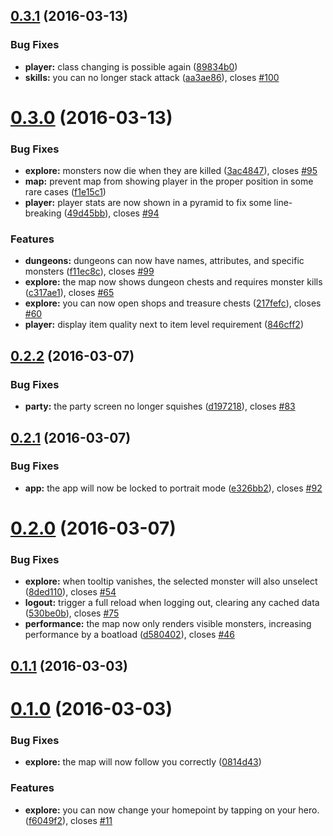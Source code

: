 <a name="0.3.1"></a>
## [0.3.1](https://github.com/reactive-retro/retro-app/compare/0.3.0...0.3.1) (2016-03-13)


### Bug Fixes

* **player:** class changing is possible again ([89834b0](https://github.com/reactive-retro/retro-app/commit/89834b0))
* **skills:** you can no longer stack attack ([aa3ae86](https://github.com/reactive-retro/retro-app/commit/aa3ae86)), closes [#100](https://github.com/reactive-retro/retro-app/issues/100)



<a name="0.3.0"></a>
# [0.3.0](https://github.com/reactive-retro/retro-app/compare/0.2.2...0.3.0) (2016-03-13)


### Bug Fixes

* **explore:** monsters now die when they are killed ([3ac4847](https://github.com/reactive-retro/retro-app/commit/3ac4847)), closes [#95](https://github.com/reactive-retro/retro-app/issues/95)
* **map:** prevent map from showing player in the proper position in some rare cases ([f1e15c1](https://github.com/reactive-retro/retro-app/commit/f1e15c1))
* **player:** player stats are now shown in a pyramid to fix some line-breaking ([49d45bb](https://github.com/reactive-retro/retro-app/commit/49d45bb)), closes [#94](https://github.com/reactive-retro/retro-app/issues/94)

### Features

* **dungeons:** dungeons can now have names, attributes, and specific monsters ([f11ec8c](https://github.com/reactive-retro/retro-app/commit/f11ec8c)), closes [#99](https://github.com/reactive-retro/retro-app/issues/99)
* **explore:** the map now shows dungeon chests and requires monster kills ([c317ae1](https://github.com/reactive-retro/retro-app/commit/c317ae1)), closes [#65](https://github.com/reactive-retro/retro-app/issues/65)
* **explore:** you can now open shops and treasure chests ([217fefc](https://github.com/reactive-retro/retro-app/commit/217fefc)), closes [#60](https://github.com/reactive-retro/retro-app/issues/60)
* **player:** display item quality next to item level requirement ([846cff2](https://github.com/reactive-retro/retro-app/commit/846cff2))



<a name="0.2.2"></a>
## [0.2.2](https://github.com/reactive-retro/retro-app/compare/0.2.1...0.2.2) (2016-03-07)


### Bug Fixes

* **party:** the party screen no longer squishes ([d197218](https://github.com/reactive-retro/retro-app/commit/d197218)), closes [#83](https://github.com/reactive-retro/retro-app/issues/83)



<a name="0.2.1"></a>
## [0.2.1](https://github.com/reactive-retro/retro-app/compare/0.2.0...0.2.1) (2016-03-07)


### Bug Fixes

* **app:** the app will now be locked to portrait mode ([e326bb2](https://github.com/reactive-retro/retro-app/commit/e326bb2)), closes [#92](https://github.com/reactive-retro/retro-app/issues/92)



<a name="0.2.0"></a>
# [0.2.0](https://github.com/reactive-retro/retro-app/compare/0.1.1...0.2.0) (2016-03-07)


### Bug Fixes

* **explore:** when tooltip vanishes, the selected monster will also unselect ([8ded110](https://github.com/reactive-retro/retro-app/commit/8ded110)), closes [#54](https://github.com/reactive-retro/retro-app/issues/54)
* **logout:** trigger a full reload when logging out, clearing any cached data ([530be0b](https://github.com/reactive-retro/retro-app/commit/530be0b)), closes [#75](https://github.com/reactive-retro/retro-app/issues/75)
* **performance:** the map now only renders visible monsters, increasing performance by a boatload ([d580402](https://github.com/reactive-retro/retro-app/commit/d580402)), closes [#46](https://github.com/reactive-retro/retro-app/issues/46)



<a name="0.1.1"></a>
## [0.1.1](https://github.com/reactive-retro/retro-app/compare/0.1.0...0.1.1) (2016-03-03)




<a name="0.1.0"></a>
# [0.1.0](https://github.com/reactive-retro/retro-app/compare/0814d43...0.1.0) (2016-03-03)


### Bug Fixes

* **explore:** the map will now follow you correctly ([0814d43](https://github.com/reactive-retro/retro-app/commit/0814d43))

### Features

* **explore:** you can now change your homepoint by tapping on your hero. ([f6049f2](https://github.com/reactive-retro/retro-app/commit/f6049f2)), closes [#11](https://github.com/reactive-retro/retro-app/issues/11)



